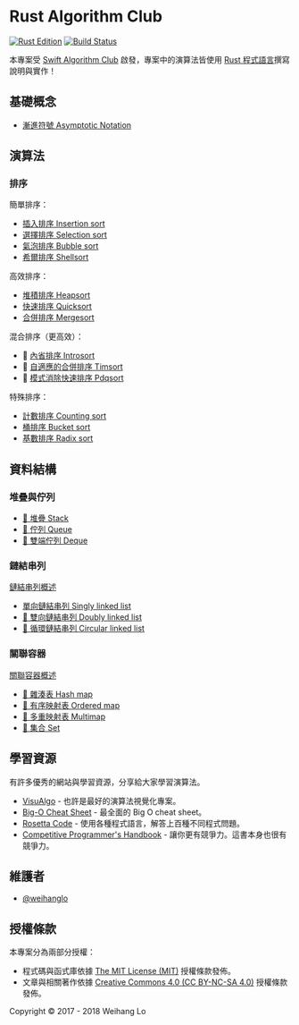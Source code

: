 # Rust Algorithm Club

[![Rust Edition](https://img.shields.io/badge/Rust_Edition-2018-green.svg)](https://rust-lang-nursery.github.io/edition-guide/rust-2018/index.html) 
[![Build Status](https://travis-ci.com/weihanglo/rust-algorithm-club.svg?token=jBygxQ3kLkkfxSeAJnP2&branch=master)](https://travis-ci.com/weihanglo/rust-algorithm-club)

本專案受 [Swift Algorithm Club][swift-algorithm-club] 啟發，專案中的演算法皆使用 [Rust 程式語言][rust]撰寫說明與實作！

[swift-algorithm-club]: https://github.com/raywenderlich/swift-algorithm-club
[rust]: https://www.rust-lang.org/

## 基礎概念

- [漸進符號 Asymptotic Notation](concepts/asymptotic-notation)

## 演算法

### 排序

簡單排序：

- [插入排序 Insertion sort](sorting/insertion_sort)
- [選擇排序 Selection sort](sorting/selection_sort)
- [氣泡排序 Bubble sort](sorting/bubble_sort)
- [希爾排序 Shellsort](sorting/shellsort)

高效排序：

- [堆積排序 Heapsort](sorting/heapsort)
- [快速排序 Quicksort](sorting/quicksort)
- [合併排序 Mergesort](sorting/mergesort)

混合排序（更高效）：

- 🚧 [內省排序 Introsort](sorting/introsort)
- 🚧 [自適應的合併排序 Timsort](sorting/timsort)
- 🚧 [模式消除快速排序 Pdqsort](sorting/pdqsort)

特殊排序：

- [計數排序 Counting sort](sorting/counting_sort)
- [桶排序 Bucket sort](sorting/bucket_sort)
- [基數排序 Radix sort](sorting/radix_sort)

## 資料結構

### 堆疊與佇列

- [🚧 堆疊 Stack](collections/stack_queue/stack.md)
- [🚧 佇列 Queue](collections/stack_queue/queue.md)
- [🚧 雙端佇列 Deque](collections/stack_queue/deque.md)

### 鏈結串列

[鏈結串列概述](collections/linked_list)

- [單向鏈結串列 Singly linked list](collections/linked_list/singly.md)
- [🚧 雙向鏈結串列 Doubly linked list](collections/linked_list/doubly.md)
- [🚧 循環鏈結串列 Circular linked list](collections/linked_list/circular.md)

### 關聯容器

[關聯容器概述](collections/map)

- [🚧 雜湊表 Hash map](collections/map/hash_map.md)
- [🚧 有序映射表 Ordered map](collections/map/ordered_map.md)
- [🚧 多重映射表 Multimap](collections/map/multimap.md)
- [🚧 集合 Set](collections/map/set.md)

## 學習資源

有許多優秀的網站與學習資源，分享給大家學習演算法。

- [VisuAlgo](https://visualgo.net/) - 也許是最好的演算法視覺化專案。
- [Big-O Cheat Sheet](http://bigocheatsheet.com/) - 最全面的 Big O cheat sheet。
- [Rosetta Code](http://rosettacode.org) - 使用各種程式語言，解答上百種不同程式問題。
- [Competitive Programmer's Handbook](https://cses.fi/book.html) - 讓你更有競爭力。這書本身也很有競爭力。

## 維護者

- [@weihanglo](https://github.com/weihanglo)

## 授權條款

本專案分為兩部分授權：

- 程式碼與函式庫依據 [The MIT License (MIT)](LICENSE) 授權條款發佈。
- 文章與相關著作依據 [Creative Commons 4.0 (CC BY-NC-SA 4.0)](https://creativecommons.org/licenses/by-nc-sa/4.0/) 授權條款發佈。

Copyright © 2017 - 2018 Weihang Lo

